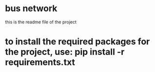 # bus network

this is the readme file of the project

# to install the required packages for the project, use: pip install -r requirements.txt

